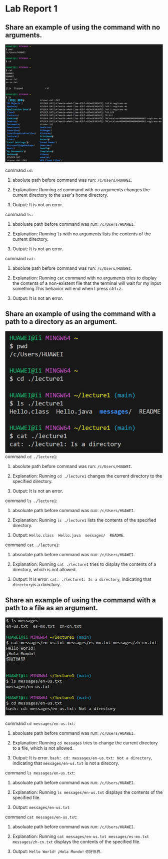 # Lab Report 1
## Share an example of using the command with no arguments.
![image](noarguments.jpg)
>
command `cd`: <br>
>
1. absolute path before command was run: `/c/Users/HUAWEI`.<br>
>
2. Explanation: Running `cd` command with no arguments changes the current directory to the user's home directory.<br>
>
3. Output: It is not an error.<br>
>
command `ls`:<br>
>
1. absoluate path before command was run: `/c/Users/HUAWEI`.<br>
>
2. Explanation: Running `ls` with no arguments lists the contents of the current directory.<br>
>
3. Output: It is not an error.<br>
>
command `cat`:<br>
>
1. absolute path before command was run: `/c/Users/HUAWEI`.<br>
>
2. Explanation: Running `cat` command with no arguments tries to display the contents of a non-existent file that the terminal will wait for my input something.This behavior will end when I press ctrl+z.<br>
>
3. Output: It is not an error.<br>
>
## Share an example of using the command with a path to a directory as an argument.
![image](directory.jpg)
command `cd ./lecture1`:<br>
>
1. absolute path before command was run: `/c/Users/HUAWEI`.<br>
>  
2. Explanation: Running `cd ./lecture1` changes the current directory to the specified directory.<br>
> 
3. Output: It is not an error.<br>
> 
command `ls ./lecture1`:<br>
>
1. absoluate path before command was run: `/c/Users/HUAWEI`.<br>
>    
2. Explanation: Running `ls ./lecture1` lists the contents of the specified directory.<br>
>    
3. Output: `Hello.class  Hello.java  messages/  README`.<br>
> 
command `cat ./lecture1`:<br>
>
1. absoulate path before command was run: `/c/Users/HUAWEI`.<br>
> 
2. Explanation: Running `cat ./lecture1` tries to display the contents of a directory, which is not allowed.<br>
> 
3. Output: It is error. `cat: ./lecture1: Is a directory`, indicating that `directory`is a directory.<br>
>
## Share an example of using the command with a path to a file as an argument.
![image](file.jpg)
> 
command `cd messages/en-us.txt`:<br>
>
1. absoluate path before command was run: `/c/Users/HUAWEI`.<br>
> 
2. Explanation: Running `cd messages` tries to change the current directory to a file, which is not allowed.<br>
> 
3. Output: It is error. `bash: cd: messages/en-us.txt: Not a directory`, indicating that `messages/en-us.txt` is not a direcory.<br>
> 
command `ls messages/en-us.txt`:<br>
>
1. absoluate path before command was run: `/c/Users/HUAWEI`.<br>
> 
2. Explanation: Running `ls messages/en-us.txt` displays the contents of the specified file.<br>
> 
3. Output: `messages/en-us.txt`<br>
> 
command `cat messages/en-us.txt`:<br>
>
1. absoluate path before command was run: `/c/Users/HUAWEI`.<br>
> 
2. Explanation: Running `cat messages/en-us.txt messages/es-mx.txt messages/zh-cn.txt` displays the contents of the specified file.<br>
> 
3. Output: `Hello World!` `¡Hola Mundo!` `你好世界`.

